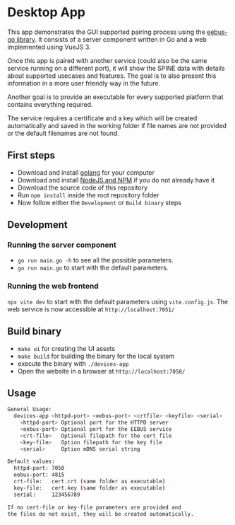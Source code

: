 # Desktop App

This app demonstrates the GUI supported pairing process using the [eebus-go library](https://github.com/enbility/eebus-go). It consists of a server component written in Go and a web implemented using VueJS 3.

Once this app is paired with another service (could also be the same service running on a different port), it will show the SPINE data with details about supported usecases and features. The goal is to also present this information in a more user friendly way in the future.

Another goal is to provide an executable for every supported platform that contains everything required.

The service requires a certificate and a key which will be created automatically and saved in the working folder if file names are not provided or the default filenames are not found.

## First steps

- Download and install [golang](https://go.dev) for your computer
- Download and install [NodeJS and NPM](https://nodejs.org/) if you do not already have it
- Download the source code of this repository
- Run `npm install` inside the root repository folder
- Now follow either the `Development` or `Build binary` steps

## Development

### Running the server component

- `go run main.go -h` to see all the possible parameters.
- `go run main.go` to start with the default parameters.

### Running the web frontend

`npx vite dev` to start with the default parameters using `vite.config.js`. The web service is now accessible at `http://localhost:7051/`

## Build binary

- `make ui` for creating the UI assets
- `make build` for building the binary for the local system
- execute the binary with `./devices-app`
- Open the website in a browser at `http://localhost:7050/`

## Usage

```sh
General Usage:
  devices-app <httpd-port> <eebus-port> <crtfile> <keyfile> <serial>
    <httpd-port> Optional port for the HTTPD server
    <eebus-port> Optional port for the EEBUS service
    <crt-file>   Optional filepath for the cert file
    <key-file>   Option filepath for the key file
    <serial>     Option mDNS serial string

Default values:
  httpd-port: 7050
  eebus-port: 4815
  crt-file:   cert.crt (same folder as executable)
  key-file:   cert.key (same folder as executable)
  serial:     123456789

If no cert-file or key-file parameters are provided and
the files do not exist, they will be created automatically.
```
